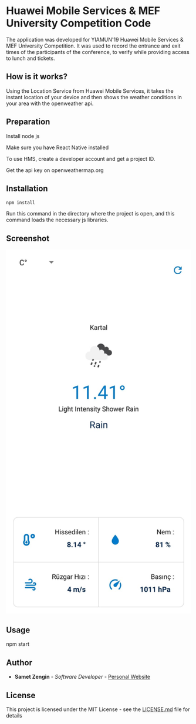 # Huawei Mobile Services & MEF University Competition Code

The application was developed for YIAMUN'19 Huawei Mobile Services & MEF University Competition. It was used to record the entrance and exit times of the participants of the conference, to verify while providing access to lunch and tickets.

## How is it works?

Using the Location Service from Huawei Mobile Services, it takes the instant location of your device and then shows the weather conditions in your area with the openweather api.

## Preparation

Install node js

Make sure you have React Native installed

To use HMS, create a developer account and get a project ID.

Get the api key on openweathermap.org

## Installation

```
npm install
```

Run this command in the directory where the project is open, and this command loads the necessary js libraries.

## Screenshot

<img src="https://raw.githubusercontent.com/codersamet/Huawei-MEF-Weather-App/main/ss.jpg" />

## Usage

npm start

## Author

* **Samet Zengin** - *Software Developer* - [Personal Website](https://sametzengin.com.tr)

## License

This project is licensed under the MIT License - see the [LICENSE.md](LICENSE.md) file for details


